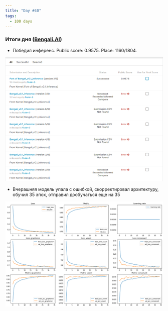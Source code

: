 ```yaml
---
title: "Day #40"
tags:
  - 100 days
---
```


### Итоги дня ([Bengali.AI](https://www.kaggle.com/c/bengaliai-cv19))
* Победил инференс. Public score: 0.9575. Place: 1160/1804.

![submission_errors](/assets/images/submission_errors.png)

* Вчерашняя модель упала с ошибкой, скорректировал архитектуру, обучил 35 эпох, отправил дообучаться еще на 35

![results](/assets/images/results_v6.png)
